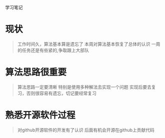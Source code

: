 学习笔记
# 现状
> 工作时间久，算法基本算是遗忘了
> 本周对算法基本恢复了总体的认识
> 一周的任务还是有些紧的,争取跟上大部队
# 算法思路很重要
> 算法思路一定要清晰
> 特别是使用多种解法去实现一个问题
> 实现后要去复习，否则很容易有遗忘，切记要经常复习
# 熟悉开源软件过程
> 对github开源软件的开发有了认识
> 后面有机会开源在github上贡献代码
    